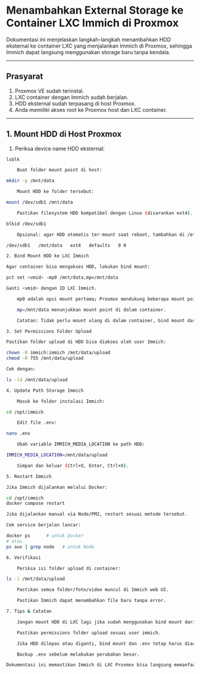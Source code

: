 # Menambahkan External Storage ke Container LXC Immich di Proxmox

Dokumentasi ini menjelaskan langkah-langkah menambahkan HDD eksternal ke container LXC yang menjalankan Immich di Proxmox, sehingga Immich dapat langsung menggunakan storage baru tanpa kendala.

---

## Prasyarat

1. Proxmox VE sudah terinstal.
2. LXC container dengan Immich sudah berjalan.
3. HDD eksternal sudah terpasang di host Proxmox.
4. Anda memiliki akses root ke Proxmox host dan LXC container.

---

## 1. Mount HDD di Host Proxmox

1. Periksa device name HDD eksternal:

```bash
lsblk

    Buat folder mount point di host:

mkdir -p /mnt/data

    Mount HDD ke folder tersebut:

mount /dev/sdb1 /mnt/data

    Pastikan filesystem HDD kompatibel dengan Linux (disarankan ext4). Cek dengan:

blkid /dev/sdb1

    Opsional: agar HDD otomatis ter-mount saat reboot, tambahkan di /etc/fstab:

/dev/sdb1   /mnt/data   ext4   defaults   0 0

2. Bind Mount HDD ke LXC Immich

Agar container bisa mengakses HDD, lakukan bind mount:

pct set <vmid> -mp0 /mnt/data,mp=/mnt/data

Ganti <vmid> dengan ID LXC Immich.

    mp0 adalah opsi mount pertama; Proxmox mendukung beberapa mount point jika perlu.

    mp=/mnt/data menunjukkan mount point di dalam container.

    Catatan: Tidak perlu mount ulang di dalam container, bind mount dari host sudah cukup.

3. Set Permissions Folder Upload

Pastikan folder upload di HDD bisa diakses oleh user Immich:

chown -R immich:immich /mnt/data/upload
chmod -R 755 /mnt/data/upload

Cek dengan:

ls -ld /mnt/data/upload

4. Update Path Storage Immich

    Masuk ke folder instalasi Immich:

cd /opt/immich

    Edit file .env:

nano .env

    Ubah variable IMMICH_MEDIA_LOCATION ke path HDD:

IMMICH_MEDIA_LOCATION=/mnt/data/upload

    Simpan dan keluar (Ctrl+O, Enter, Ctrl+X).

5. Restart Immich

Jika Immich dijalankan melalui Docker:

cd /opt/immich
docker compose restart

Jika dijalankan manual via Node/PM2, restart sesuai metode tersebut.

Cek service berjalan lancar:

docker ps      # untuk Docker
# atau
ps aux | grep node   # untuk Node

6. Verifikasi

    Periksa isi folder upload di container:

ls -l /mnt/data/upload

    Pastikan semua folder/foto/video muncul di Immich web UI.

    Pastikan Immich dapat menambahkan file baru tanpa error.

7. Tips & Catatan

    Jangan mount HDD di LXC lagi jika sudah menggunakan bind mount dari host.

    Pastikan permissions folder upload sesuai user immich.

    Jika HDD dilepas atau diganti, bind mount dan .env tetap harus diarahkan ke path yang benar.

    Backup .env sebelum melakukan perubahan besar.

Dokumentasi ini memastikan Immich di LXC Proxmox bisa langsung memanfaatkan HDD eksternal dengan lancar dan aman.
